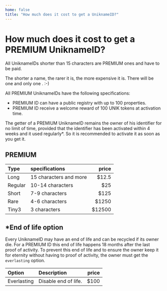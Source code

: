 ```yaml
---
home: false
title: "How much does it cost to get a UniknameID?"
---
```


# How much does it cost to get a PREMIUM UniknameID?

All UniknameIDs shorter than 15 characters are PREMIUM ones and have to be paid. 

The shorter a name, the rarer it is, the more expensive it is. There will be one and only one <un id="@bob"/>. :-) 

All PREMIUM UniknameIDs have the following specifications: 
- PREMIUM ID can have a public registry with up to 100 properties. 
- PREMIUM ID receive a welcome reward of 100 UNIK tokens at activation time.

The getter of a PREMIUM UniknameID remains the owner of his identifier for no limit of time, provided that the identifier has been activated within 4 weeks and it used regularly*. So it is recommended to activate it as soon as you get it.

## PREMIUM

| Type | specifications | price |
| :- | :- | -: |
| Long | 15 characters and more | $12.5 |
| Regular | 10-14 characters | $25 |
| Short | 7-9 characters | $125 |
| Rare | 4-6 characters | $1250 |
| Tiny3 | 3 characters | $12500 |

## *End of life option

Every UniknameID may have an end of life and can be recycled if its owner die. For a PREMIUM ID this end of life happens 18 months after the last proof of activity. To prevent this end of life and to ensure the owner keep it for eternity without having to proof of activity, the owner must get the `everlasting` option.

| Option | Description | price |
| :- | :- | -: |
| Everlasting  | Disable end of life. | $100 |
